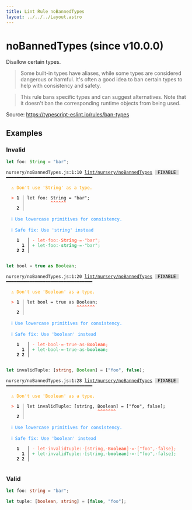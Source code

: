 ```yaml
---
title: Lint Rule noBannedTypes
layout: ../../../Layout.astro
---
```


# noBannedTypes (since v10.0.0)

Disallow certain types.

>Some built-in types have aliases, while some types are considered dangerous or harmful. It's often a good idea to ban certain types to help with consistency and safety.


>This rule bans specific types and can suggest alternatives. Note that it doesn't ban the corresponding runtime objects from being used.


Source: https://typescript-eslint.io/rules/ban-types

## Examples

### Invalid

```ts
let foo: String = "bar";
```

<pre class="language-text"><code class="language-text">nursery/noBannedTypes.js:1:10 <a href="https://docs.rome.tools/lint/rules/noBannedTypes">lint/nursery/noBannedTypes</a> <span style="color: #000; background-color: #ddd;"> FIXABLE </span> ━━━━━━━━━━━━━━━━━━━━━━━━━━━━━━━━━

<strong><span style="color: Orange;">  </span></strong><strong><span style="color: Orange;">⚠</span></strong> <span style="color: Orange;">Don't use 'String' as a type.</span>
  
<strong><span style="color: Tomato;">  </span></strong><strong><span style="color: Tomato;">&gt;</span></strong> <strong>1 │ </strong>let foo: String = &quot;bar&quot;;
   <strong>   │ </strong>         <strong><span style="color: Tomato;">^</span></strong><strong><span style="color: Tomato;">^</span></strong><strong><span style="color: Tomato;">^</span></strong><strong><span style="color: Tomato;">^</span></strong><strong><span style="color: Tomato;">^</span></strong><strong><span style="color: Tomato;">^</span></strong>
    <strong>2 │ </strong>
  
<strong><span style="color: rgb(38, 148, 255);">  </span></strong><strong><span style="color: rgb(38, 148, 255);">ℹ</span></strong> <span style="color: rgb(38, 148, 255);">Use lowercase primitives for consistency.</span>
  
<strong><span style="color: rgb(38, 148, 255);">  </span></strong><strong><span style="color: rgb(38, 148, 255);">ℹ</span></strong> <span style="color: rgb(38, 148, 255);">Safe fix</span><span style="color: rgb(38, 148, 255);">: </span><span style="color: rgb(38, 148, 255);">Use 'string' instead</span>
  
    <strong>1</strong>  <strong> │ </strong><span style="color: Tomato;">-</span> <span style="color: Tomato;">l</span><span style="color: Tomato;">e</span><span style="color: Tomato;">t</span><span style="color: Tomato;"><span style="opacity: 0.8;">·</span></span><span style="color: Tomato;">f</span><span style="color: Tomato;">o</span><span style="color: Tomato;">o</span><span style="color: Tomato;">:</span><span style="color: Tomato;"><span style="opacity: 0.8;">·</span></span><span style="color: Tomato;"><strong>S</strong></span><span style="color: Tomato;"><strong>t</strong></span><span style="color: Tomato;"><strong>r</strong></span><span style="color: Tomato;"><strong>i</strong></span><span style="color: Tomato;"><strong>n</strong></span><span style="color: Tomato;"><strong>g</strong></span><span style="color: Tomato;"><span style="opacity: 0.8;">·</span></span><span style="color: Tomato;">=</span><span style="color: Tomato;"><span style="opacity: 0.8;">·</span></span><span style="color: Tomato;">&quot;</span><span style="color: Tomato;">b</span><span style="color: Tomato;">a</span><span style="color: Tomato;">r</span><span style="color: Tomato;">&quot;</span><span style="color: Tomato;">;</span>
      <strong>1</strong><strong> │ </strong><span style="color: MediumSeaGreen;">+</span> <span style="color: MediumSeaGreen;">l</span><span style="color: MediumSeaGreen;">e</span><span style="color: MediumSeaGreen;">t</span><span style="color: MediumSeaGreen;"><span style="opacity: 0.8;">·</span></span><span style="color: MediumSeaGreen;">f</span><span style="color: MediumSeaGreen;">o</span><span style="color: MediumSeaGreen;">o</span><span style="color: MediumSeaGreen;">:</span><span style="color: MediumSeaGreen;"><span style="opacity: 0.8;">·</span></span><span style="color: MediumSeaGreen;"><strong>s</strong></span><span style="color: MediumSeaGreen;"><strong>t</strong></span><span style="color: MediumSeaGreen;"><strong>r</strong></span><span style="color: MediumSeaGreen;"><strong>i</strong></span><span style="color: MediumSeaGreen;"><strong>n</strong></span><span style="color: MediumSeaGreen;"><strong>g</strong></span><span style="color: MediumSeaGreen;"><span style="opacity: 0.8;">·</span></span><span style="color: MediumSeaGreen;">=</span><span style="color: MediumSeaGreen;"><span style="opacity: 0.8;">·</span></span><span style="color: MediumSeaGreen;">&quot;</span><span style="color: MediumSeaGreen;">b</span><span style="color: MediumSeaGreen;">a</span><span style="color: MediumSeaGreen;">r</span><span style="color: MediumSeaGreen;">&quot;</span><span style="color: MediumSeaGreen;">;</span>
    <strong>2</strong> <strong>2</strong><strong> │ </strong>  
  
</code></pre>

```ts
let bool = true as Boolean;
```

<pre class="language-text"><code class="language-text">nursery/noBannedTypes.js:1:20 <a href="https://docs.rome.tools/lint/rules/noBannedTypes">lint/nursery/noBannedTypes</a> <span style="color: #000; background-color: #ddd;"> FIXABLE </span> ━━━━━━━━━━━━━━━━━━━━━━━━━━━━━━━━━

<strong><span style="color: Orange;">  </span></strong><strong><span style="color: Orange;">⚠</span></strong> <span style="color: Orange;">Don't use 'Boolean' as a type.</span>
  
<strong><span style="color: Tomato;">  </span></strong><strong><span style="color: Tomato;">&gt;</span></strong> <strong>1 │ </strong>let bool = true as Boolean;
   <strong>   │ </strong>                   <strong><span style="color: Tomato;">^</span></strong><strong><span style="color: Tomato;">^</span></strong><strong><span style="color: Tomato;">^</span></strong><strong><span style="color: Tomato;">^</span></strong><strong><span style="color: Tomato;">^</span></strong><strong><span style="color: Tomato;">^</span></strong><strong><span style="color: Tomato;">^</span></strong>
    <strong>2 │ </strong>
  
<strong><span style="color: rgb(38, 148, 255);">  </span></strong><strong><span style="color: rgb(38, 148, 255);">ℹ</span></strong> <span style="color: rgb(38, 148, 255);">Use lowercase primitives for consistency.</span>
  
<strong><span style="color: rgb(38, 148, 255);">  </span></strong><strong><span style="color: rgb(38, 148, 255);">ℹ</span></strong> <span style="color: rgb(38, 148, 255);">Safe fix</span><span style="color: rgb(38, 148, 255);">: </span><span style="color: rgb(38, 148, 255);">Use 'boolean' instead</span>
  
    <strong>1</strong>  <strong> │ </strong><span style="color: Tomato;">-</span> <span style="color: Tomato;">l</span><span style="color: Tomato;">e</span><span style="color: Tomato;">t</span><span style="color: Tomato;"><span style="opacity: 0.8;">·</span></span><span style="color: Tomato;">b</span><span style="color: Tomato;">o</span><span style="color: Tomato;">o</span><span style="color: Tomato;">l</span><span style="color: Tomato;"><span style="opacity: 0.8;">·</span></span><span style="color: Tomato;">=</span><span style="color: Tomato;"><span style="opacity: 0.8;">·</span></span><span style="color: Tomato;">t</span><span style="color: Tomato;">r</span><span style="color: Tomato;">u</span><span style="color: Tomato;">e</span><span style="color: Tomato;"><span style="opacity: 0.8;">·</span></span><span style="color: Tomato;">a</span><span style="color: Tomato;">s</span><span style="color: Tomato;"><span style="opacity: 0.8;">·</span></span><span style="color: Tomato;"><strong>B</strong></span><span style="color: Tomato;"><strong>o</strong></span><span style="color: Tomato;"><strong>o</strong></span><span style="color: Tomato;"><strong>l</strong></span><span style="color: Tomato;"><strong>e</strong></span><span style="color: Tomato;"><strong>a</strong></span><span style="color: Tomato;"><strong>n</strong></span><span style="color: Tomato;">;</span>
      <strong>1</strong><strong> │ </strong><span style="color: MediumSeaGreen;">+</span> <span style="color: MediumSeaGreen;">l</span><span style="color: MediumSeaGreen;">e</span><span style="color: MediumSeaGreen;">t</span><span style="color: MediumSeaGreen;"><span style="opacity: 0.8;">·</span></span><span style="color: MediumSeaGreen;">b</span><span style="color: MediumSeaGreen;">o</span><span style="color: MediumSeaGreen;">o</span><span style="color: MediumSeaGreen;">l</span><span style="color: MediumSeaGreen;"><span style="opacity: 0.8;">·</span></span><span style="color: MediumSeaGreen;">=</span><span style="color: MediumSeaGreen;"><span style="opacity: 0.8;">·</span></span><span style="color: MediumSeaGreen;">t</span><span style="color: MediumSeaGreen;">r</span><span style="color: MediumSeaGreen;">u</span><span style="color: MediumSeaGreen;">e</span><span style="color: MediumSeaGreen;"><span style="opacity: 0.8;">·</span></span><span style="color: MediumSeaGreen;">a</span><span style="color: MediumSeaGreen;">s</span><span style="color: MediumSeaGreen;"><span style="opacity: 0.8;">·</span></span><span style="color: MediumSeaGreen;"><strong>b</strong></span><span style="color: MediumSeaGreen;"><strong>o</strong></span><span style="color: MediumSeaGreen;"><strong>o</strong></span><span style="color: MediumSeaGreen;"><strong>l</strong></span><span style="color: MediumSeaGreen;"><strong>e</strong></span><span style="color: MediumSeaGreen;"><strong>a</strong></span><span style="color: MediumSeaGreen;"><strong>n</strong></span><span style="color: MediumSeaGreen;">;</span>
    <strong>2</strong> <strong>2</strong><strong> │ </strong>  
  
</code></pre>

```ts
let invalidTuple: [string, Boolean] = ["foo", false];
```

<pre class="language-text"><code class="language-text">nursery/noBannedTypes.js:1:28 <a href="https://docs.rome.tools/lint/rules/noBannedTypes">lint/nursery/noBannedTypes</a> <span style="color: #000; background-color: #ddd;"> FIXABLE </span> ━━━━━━━━━━━━━━━━━━━━━━━━━━━━━━━━━

<strong><span style="color: Orange;">  </span></strong><strong><span style="color: Orange;">⚠</span></strong> <span style="color: Orange;">Don't use 'Boolean' as a type.</span>
  
<strong><span style="color: Tomato;">  </span></strong><strong><span style="color: Tomato;">&gt;</span></strong> <strong>1 │ </strong>let invalidTuple: [string, Boolean] = [&quot;foo&quot;, false];
   <strong>   │ </strong>                           <strong><span style="color: Tomato;">^</span></strong><strong><span style="color: Tomato;">^</span></strong><strong><span style="color: Tomato;">^</span></strong><strong><span style="color: Tomato;">^</span></strong><strong><span style="color: Tomato;">^</span></strong><strong><span style="color: Tomato;">^</span></strong><strong><span style="color: Tomato;">^</span></strong>
    <strong>2 │ </strong>
  
<strong><span style="color: rgb(38, 148, 255);">  </span></strong><strong><span style="color: rgb(38, 148, 255);">ℹ</span></strong> <span style="color: rgb(38, 148, 255);">Use lowercase primitives for consistency.</span>
  
<strong><span style="color: rgb(38, 148, 255);">  </span></strong><strong><span style="color: rgb(38, 148, 255);">ℹ</span></strong> <span style="color: rgb(38, 148, 255);">Safe fix</span><span style="color: rgb(38, 148, 255);">: </span><span style="color: rgb(38, 148, 255);">Use 'boolean' instead</span>
  
    <strong>1</strong>  <strong> │ </strong><span style="color: Tomato;">-</span> <span style="color: Tomato;">l</span><span style="color: Tomato;">e</span><span style="color: Tomato;">t</span><span style="color: Tomato;"><span style="opacity: 0.8;">·</span></span><span style="color: Tomato;">i</span><span style="color: Tomato;">n</span><span style="color: Tomato;">v</span><span style="color: Tomato;">a</span><span style="color: Tomato;">l</span><span style="color: Tomato;">i</span><span style="color: Tomato;">d</span><span style="color: Tomato;">T</span><span style="color: Tomato;">u</span><span style="color: Tomato;">p</span><span style="color: Tomato;">l</span><span style="color: Tomato;">e</span><span style="color: Tomato;">:</span><span style="color: Tomato;"><span style="opacity: 0.8;">·</span></span><span style="color: Tomato;">[</span><span style="color: Tomato;">s</span><span style="color: Tomato;">t</span><span style="color: Tomato;">r</span><span style="color: Tomato;">i</span><span style="color: Tomato;">n</span><span style="color: Tomato;">g</span><span style="color: Tomato;">,</span><span style="color: Tomato;"><span style="opacity: 0.8;">·</span></span><span style="color: Tomato;"><strong>B</strong></span><span style="color: Tomato;"><strong>o</strong></span><span style="color: Tomato;"><strong>o</strong></span><span style="color: Tomato;"><strong>l</strong></span><span style="color: Tomato;"><strong>e</strong></span><span style="color: Tomato;"><strong>a</strong></span><span style="color: Tomato;"><strong>n</strong></span><span style="color: Tomato;">]</span><span style="color: Tomato;"><span style="opacity: 0.8;">·</span></span><span style="color: Tomato;">=</span><span style="color: Tomato;"><span style="opacity: 0.8;">·</span></span><span style="color: Tomato;">[</span><span style="color: Tomato;">&quot;</span><span style="color: Tomato;">f</span><span style="color: Tomato;">o</span><span style="color: Tomato;">o</span><span style="color: Tomato;">&quot;</span><span style="color: Tomato;">,</span><span style="color: Tomato;"><span style="opacity: 0.8;">·</span></span><span style="color: Tomato;">f</span><span style="color: Tomato;">a</span><span style="color: Tomato;">l</span><span style="color: Tomato;">s</span><span style="color: Tomato;">e</span><span style="color: Tomato;">]</span><span style="color: Tomato;">;</span>
      <strong>1</strong><strong> │ </strong><span style="color: MediumSeaGreen;">+</span> <span style="color: MediumSeaGreen;">l</span><span style="color: MediumSeaGreen;">e</span><span style="color: MediumSeaGreen;">t</span><span style="color: MediumSeaGreen;"><span style="opacity: 0.8;">·</span></span><span style="color: MediumSeaGreen;">i</span><span style="color: MediumSeaGreen;">n</span><span style="color: MediumSeaGreen;">v</span><span style="color: MediumSeaGreen;">a</span><span style="color: MediumSeaGreen;">l</span><span style="color: MediumSeaGreen;">i</span><span style="color: MediumSeaGreen;">d</span><span style="color: MediumSeaGreen;">T</span><span style="color: MediumSeaGreen;">u</span><span style="color: MediumSeaGreen;">p</span><span style="color: MediumSeaGreen;">l</span><span style="color: MediumSeaGreen;">e</span><span style="color: MediumSeaGreen;">:</span><span style="color: MediumSeaGreen;"><span style="opacity: 0.8;">·</span></span><span style="color: MediumSeaGreen;">[</span><span style="color: MediumSeaGreen;">s</span><span style="color: MediumSeaGreen;">t</span><span style="color: MediumSeaGreen;">r</span><span style="color: MediumSeaGreen;">i</span><span style="color: MediumSeaGreen;">n</span><span style="color: MediumSeaGreen;">g</span><span style="color: MediumSeaGreen;">,</span><span style="color: MediumSeaGreen;"><span style="opacity: 0.8;">·</span></span><span style="color: MediumSeaGreen;"><strong>b</strong></span><span style="color: MediumSeaGreen;"><strong>o</strong></span><span style="color: MediumSeaGreen;"><strong>o</strong></span><span style="color: MediumSeaGreen;"><strong>l</strong></span><span style="color: MediumSeaGreen;"><strong>e</strong></span><span style="color: MediumSeaGreen;"><strong>a</strong></span><span style="color: MediumSeaGreen;"><strong>n</strong></span><span style="color: MediumSeaGreen;">]</span><span style="color: MediumSeaGreen;"><span style="opacity: 0.8;">·</span></span><span style="color: MediumSeaGreen;">=</span><span style="color: MediumSeaGreen;"><span style="opacity: 0.8;">·</span></span><span style="color: MediumSeaGreen;">[</span><span style="color: MediumSeaGreen;">&quot;</span><span style="color: MediumSeaGreen;">f</span><span style="color: MediumSeaGreen;">o</span><span style="color: MediumSeaGreen;">o</span><span style="color: MediumSeaGreen;">&quot;</span><span style="color: MediumSeaGreen;">,</span><span style="color: MediumSeaGreen;"><span style="opacity: 0.8;">·</span></span><span style="color: MediumSeaGreen;">f</span><span style="color: MediumSeaGreen;">a</span><span style="color: MediumSeaGreen;">l</span><span style="color: MediumSeaGreen;">s</span><span style="color: MediumSeaGreen;">e</span><span style="color: MediumSeaGreen;">]</span><span style="color: MediumSeaGreen;">;</span>
    <strong>2</strong> <strong>2</strong><strong> │ </strong>  
  
</code></pre>

### Valid

```ts
let foo: string = "bar";
```

```ts
let tuple: [boolean, string] = [false, "foo"];
```

```
```

